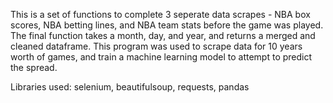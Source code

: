 This is a set of functions to complete 3 seperate data scrapes - NBA box scores, NBA betting lines, and NBA team stats before the game was played.
The final function takes a month, day, and year, and returns a merged and cleaned dataframe. This program was used to scrape data for 10 years worth of games, and train a machine learning model to attempt to predict the spread.

Libraries used: selenium, beautifulsoup, requests, pandas
